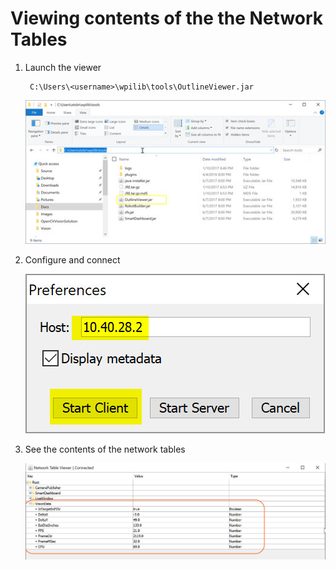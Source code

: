 # Viewing contents of the the Network Tables

1. Launch the viewer

		C:\Users\<username>\wpilib\tools\OutlineViewer.jar

	![](https://github.com/Team4028/2018-PreSeason-Vision/blob/master/Images/Network%20Tables%20Viewer%201.jpg)

2. Configure and connect

	![](https://github.com/Team4028/2018-PreSeason-Vision/blob/master/Images/Network%20Tables%20Viewer%202.jpg)

3. See the contents of the network tables

	![](https://github.com/Team4028/2018-PreSeason-Vision/blob/master/Images/Network%20Tables%20Viewer%203.jpg)